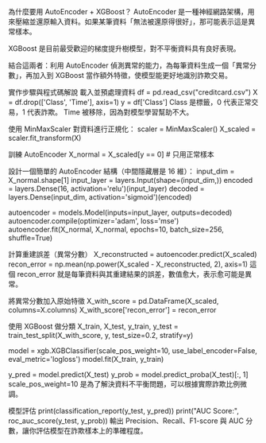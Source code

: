 為什麼要用 AutoEncoder + XGBoost？
AutoEncoder 是一種神經網路架構，用來壓縮並還原輸入資料。如果某筆資料「無法被還原得很好」，那可能表示這是異常樣本。

XGBoost 是目前最受歡迎的梯度提升樹模型，對不平衡資料具有良好表現。

結合這兩者：利用 AutoEncoder 偵測異常的能力，為每筆資料生成一個「異常分數」，再加入到 XGBoost 當作額外特徵，使模型能更好地識別詐欺交易。

實作步驟與程式碼解說
載入並預處理資料
df = pd.read_csv("creditcard.csv")
X = df.drop(['Class', 'Time'], axis=1)
y = df['Class']
Class 是標籤，0 代表正常交易，1 代表詐欺。
Time 被移除，因為對模型學習幫助不大。

使用 MinMaxScaler 對資料進行正規化：
scaler = MinMaxScaler()
X_scaled = scaler.fit_transform(X)

訓練 AutoEncoder
X_normal = X_scaled[y == 0]  # 只用正常樣本

設計一個簡單的 AutoEncoder 結構（中間隱藏層是 16 維）：
input_dim = X_normal.shape[1]
input_layer = layers.Input(shape=(input_dim,))
encoded = layers.Dense(16, activation='relu')(input_layer)
decoded = layers.Dense(input_dim, activation='sigmoid')(encoded)

autoencoder = models.Model(inputs=input_layer, outputs=decoded)
autoencoder.compile(optimizer='adam', loss='mse')
autoencoder.fit(X_normal, X_normal, epochs=10, batch_size=256, shuffle=True)

計算重建誤差（異常分數）
X_reconstructed = autoencoder.predict(X_scaled)
recon_error = np.mean(np.power(X_scaled - X_reconstructed, 2), axis=1)
這個 recon_error 就是每筆資料與其重建結果的誤差，數值愈大，表示愈可能是異常。

將異常分數加入原始特徵
X_with_score = pd.DataFrame(X_scaled, columns=X.columns)
X_with_score['recon_error'] = recon_error

使用 XGBoost 做分類
X_train, X_test, y_train, y_test = train_test_split(X_with_score, y, test_size=0.2, stratify=y)

model = xgb.XGBClassifier(scale_pos_weight=10, use_label_encoder=False, eval_metric='logloss')
model.fit(X_train, y_train)

y_pred = model.predict(X_test)
y_prob = model.predict_proba(X_test)[:, 1]
scale_pos_weight=10 是為了解決資料不平衡問題，可以根據實際詐欺比例微調。

模型評估
print(classification_report(y_test, y_pred))
print("AUC Score:", roc_auc_score(y_test, y_prob))
輸出 Precision、Recall、F1-score 與 AUC 分數，讓你評估模型在詐欺樣本上的準確程度。
